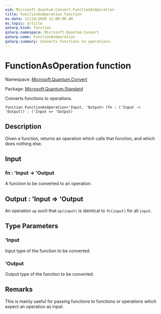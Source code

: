```yaml
---
uid: Microsoft.Quantum.Convert.FunctionAsOperation
title: FunctionAsOperation function
ms.date: 11/24/2020 12:00:00 AM
ms.topic: article
qsharp.kind: function
qsharp.namespace: Microsoft.Quantum.Convert
qsharp.name: FunctionAsOperation
qsharp.summary: Converts functions to operations.
---
```


# FunctionAsOperation function

Namespace: [Microsoft.Quantum.Convert](xref:Microsoft.Quantum.Convert)

Package: [Microsoft.Quantum.Standard](https://nuget.org/packages/Microsoft.Quantum.Standard)


Converts functions to operations.

```qsharp
function FunctionAsOperation<'Input, 'Output> (fn : ('Input -> 'Output)) : ('Input => 'Output)
```


## Description

Given a function, returns an operation which calls that function,and which does nothing else.

## Input

### fn : 'Input -> 'Output

A function to be converted to an operation.



## Output : 'Input => 'Output 

An operation `op` such that `op(input)` is identical to `fn(input)`for all `input`.

## Type Parameters

### 'Input

Input type of the function to be converted.
### 'Output

Output type of the function to be converted.

## Remarks

This is mainly useful for passing functions to functions or operationswhich expect an operation as input.